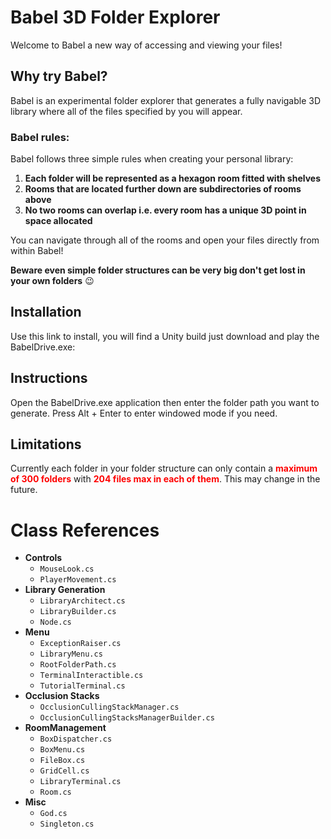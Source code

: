 # Babel 3D Folder Explorer

Welcome to Babel a new way of accessing and viewing your files!

## Why try Babel?

Babel is an experimental folder explorer that generates a fully navigable 3D library where all of the files specified by you will appear.

### Babel rules:

Babel follows three simple rules when creating your personal library:

1. **Each folder will be represented as a hexagon room fitted with shelves**
2. **Rooms that are located further down are subdirectories of rooms above**
3. **No two rooms can overlap i.e. every room has a unique 3D point in space allocated**

You can navigate through all of the rooms and open your files directly from within Babel!

**Beware even simple folder structures can be very big don't get lost in your own folders** :wink:

## Installation

Use this link to install, you will find a Unity build just download and play the BabelDrive.exe:

## Instructions

Open the BabelDrive.exe application then enter the folder path you want to generate. Press Alt + Enter to enter windowed mode if you need.

## Limitations

Currently each folder in your folder structure can only contain a **<span style="color: red;">maximum of 300 folders</span>** with **<span style="color: red;">204 files max in each of them</span>**. This may change in the future. 

# Class References #

* **Controls**
	* `MouseLook.cs`	
	* `PlayerMovement.cs`
* **Library Generation**
	* `LibraryArchitect.cs`	
	* `LibraryBuilder.cs`
	* `Node.cs`
* **Menu**
	* `ExceptionRaiser.cs`	
	* `LibraryMenu.cs`
	* `RootFolderPath.cs`
	* `TerminalInteractible.cs`
	* `TutorialTerminal.cs`
* **Occlusion Stacks**
	* `OcclusionCullingStackManager.cs`	
	* `OcclusionCullingStacksManagerBuilder.cs`
* **RoomManagement**
	* `BoxDispatcher.cs`	
	* `BoxMenu.cs`
	* `FileBox.cs`
	* `GridCell.cs`
	* `LibraryTerminal.cs`
	* `Room.cs`
* **Misc**
	* `God.cs`
	* `Singleton.cs`